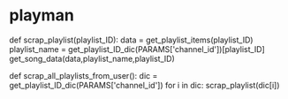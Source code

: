 # playman

def scrap_playlist(playlist_ID):
    data = get_playlist_items(playlist_ID)
    playlist_name = get_playlist_ID_dic(PARAMS['channel_id'])[playlist_ID]
    get_song_data(data,playlist_name,playlist_ID)

def scrap_all_playlists_from_user():
    dic = get_playlist_ID_dic(PARAMS['channel_id'])
    for i in dic:
        scrap_playlist(dic[i])